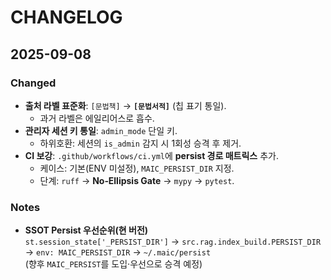 # CHANGELOG

## 2025-09-08
### Changed
- **출처 라벨 표준화**: `[문법책]` → **`[문법서적]`** (칩 표기 통일).
  - 과거 라벨은 에일리어스로 흡수.
- **관리자 세션 키 통일**: `admin_mode` 단일 키.
  - 하위호환: 세션의 `is_admin` 감지 시 1회성 승격 후 제거.
- **CI 보강**: `.github/workflows/ci.yml`에 **persist 경로 매트릭스** 추가.
  - 케이스: 기본(ENV 미설정), `MAIC_PERSIST_DIR` 지정.
  - 단계: `ruff` → **No‑Ellipsis Gate** → `mypy` → `pytest`.

### Notes
- **SSOT Persist 우선순위(현 버전)**  
  `st.session_state['_PERSIST_DIR']` → `src.rag.index_build.PERSIST_DIR`
  → `env: MAIC_PERSIST_DIR` → `~/.maic/persist`  
  (향후 `MAIC_PERSIST`를 도입·우선으로 승격 예정)  
